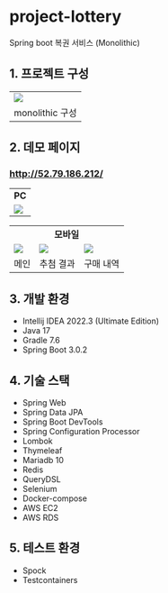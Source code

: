 # project-lottery

Spring boot 복권 서비스 (Monolithic)

## 1. 프로젝트 구성
<table>
  <tr>
    <td>
      <img 
        align="center"
        src="https://github.com/pyo92/project-lottery/assets/103515256/47f494aa-2673-41d5-b897-a5d6994f2cc4"/>
    </td>
  </tr>
  <tr>
    <td align="center">
      monolithic 구성
    </td>
  </tr>
</table>

## 2. 데모 페이지

### http://52.79.186.212/

<table>
  <tr>
    <td align="center">
      <b>PC</b>
    </td>
  </tr>
  <tr>
    <td>
      <img 
        align="center"
        src="https://github.com/pyo92/project-lottery/assets/103515256/6b0d1a89-f2a4-4a31-bf5d-624a702b5d43"/>
    </td>
  </tr>
</table>

<table>
  <tr>
    <td colspan="3" align="center">
      <b>모바일</b>
    </td>
  </tr>
  <tr>
    <td>
      <img 
        align="center"
        src="https://github.com/pyo92/project-lottery/assets/103515256/6492f758-0772-47d9-a686-58b230344b16"/>
    </td>
    <td>
      <img 
        align="center"
        src="https://github.com/pyo92/project-lottery/assets/103515256/3fb354c8-fffb-4ad5-b91f-3172b791e463"/>
    </td>
    <td>
      <img 
        align="center"
        src="https://github.com/pyo92/project-lottery/assets/103515256/be3a6af5-4530-44eb-a853-1f03cd782596"/>
    </td>
  </tr>
  <tr>
    <td align="center">
      메인
    </td>
    <td align="center">
      추첨 결과
    </td>
    <td align="center">
      구매 내역
    </td>
  </tr>  
</table>

## 3. 개발 환경

* Intellij IDEA 2022.3 (Ultimate Edition)
* Java 17
* Gradle 7.6
* Spring Boot 3.0.2

## 4. 기술 스택

* Spring Web
* Spring Data JPA
* Spring Boot DevTools
* Spring Configuration Processor
* Lombok
* Thymeleaf
* Mariadb 10
* Redis
* QueryDSL
* Selenium
* Docker-compose
* AWS EC2
* AWS RDS

## 5. 테스트 환경

* Spock
* Testcontainers
